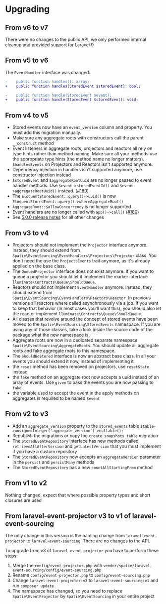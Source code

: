 # Upgrading

## From v6 to v7

There were no changes to the public API, we only performed internal cleanup and provided support for Laravel 9

## From v5 to v6

The `EventHandler` interface was changed:

```diff
-    public function handles(): array;
+    public function handles(StoredEvent $storedEvent): bool;

-    public function handle(StoredEvent $event);
+    public function handle(StoredEvent $storedEvent): void;
```

## From v4 to v5

- Stored events now have an `event_version` column and property. You must add this migration manually.
- Make sure any aggregate roots with constructors call the parent `__construct` method
- Event listeners in aggregate roots, projectors and reactors all rely on type hints rather than method naming. Make sure all your methods use the appropriate type hints (the method name no longer matters). `$handlesEvents` on Projectors and Reactors isn't supported anymore.
- Dependency injection in handlers isn't supported anymore,  use constructor injection instead
- `$storedEvent` and `$aggregateRootUuid` are no longer passed to event handler methods. Use `$event->storedEventId()` and `$event->aggregateRootUuid()` instead. ([#180](https://github.com/spatie/laravel-event-sourcing/discussions/180))
- The `EloquentStoredEvent::query()->uuid()` is now `EloquentStoredEvent::query()->whereAggregateRoot()`
- `AggregateRoot::$allowConcurrency` is no longer supported
- Event handlers are no longer called with `app()->call()` ([#180](https://github.com/spatie/laravel-event-sourcing/discussions/180))
- See [5.0.0 release notes](https://github.com/spatie/laravel-event-sourcing/releases/tag/5.0.0) for all other changes

## From v3 to v4

- Projectors should not implement the `Projector` interface anymore. Instead, they should extend from `Spatie\EventSourcing\EventHandlers\Projectors\Projector` class. You don't need the use the `ProjectsEvents` trait anymore, as it's already applied on the base class.
- The `QueuedProjector` interface does not exist anymore. If you want to queue a projector you should let it implement the marker interface `lluminate\Contracts\Queue\ShouldQueue`.
- Reactors should not implement `EventHandler` anymore. Instead, they should extend from `Spatie\EventSourcing\EventHandlers\Reactors\Reactor`. In previous versions all reactors where called asynchronously via a job. If you want to keep that behavior (in most cases you'll want this), you should also let the reactor implement `lluminate\Contracts\Queue\ShouldQueue`.
- All classes that revolve around the concept of stored events have been moved to the `Spatie\EventSourcing\StoredEvents` namespace. If you are using any of those classes, take a look inside the source code of the package what the new namespace is.
- Aggregate roots are now in a dedicated separate namespace `Spatie\EventSourcing\AggregateRoots`. You should update all aggregate roots and fake aggregate roots to this namespace.
- The `ShouldBeStored` interface is now an abstract base class. In all your events you should extend it now, instead of implementing it
- the `reset` method has been removed on projectors, use `resetState` instead
- the `fake` method on an aggregate root now accepts a uuid instead of an array of events. Use `given` to pass the events you are now passing to `fake`
- the variable used to accept the event in the apply methods on aggregates is required to be named `$event`

## From v2 to v3

- Add an `aggregate_version` property to the `stored_events` table `$table->unsignedInteger('aggregate_version')->nullable();`
- Republish the migrations or copy the `create_snapshots_table` migration
- The `StoredEventRepository` interface has new methods called `retrieveAllAfterVersion` and `getLatestVersion` that you must implement if you have a custom repository
- The `StoredEventRepository` now accepts an `aggregateVersion` parameter in the `persist` and `persistMany` methods
- The `StoredEventRepository` has a new `countAllStartingFrom` method

## From v1 to v2

Nothing changed, expect that where possible property types and short closures are used

## From laravel-event-projector v3 to v1 of laravel-event-sourcing

The only change in this version is the naming change from `laravel-event-projector` to `laravel-event-sourcing`. There are no changes to the API.

To upgrade from v3 of `laravel-event-projector` you have to perform these steps:
1. Merge the `config/event-projector.php` with `vendor/spatie/laravel-event-sourcing/config/event-sourcing.php` 
2. Rename `config/event-projector.php` to `config/event-sourcing.php`
3. Change `laravel-event-projector:v3` to `laravel-event-sourcing:v1` and run `composer update`
4. The namespace has changed, so you need to replace `Spatie\EventProjector` by `Spatie\EventSourcing` in your entire project
